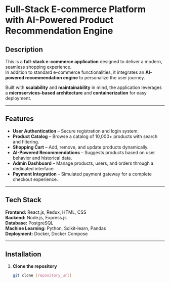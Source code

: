 # Full-Stack E-commerce Platform with AI-Powered Product Recommendation Engine

## Description
This is a **full-stack e-commerce application** designed to deliver a modern, seamless shopping experience.  
In addition to standard e-commerce functionalities, it integrates an **AI-powered recommendation engine** to personalize the user journey.  

Built with **scalability** and **maintainability** in mind, the application leverages a **microservices-based architecture** and **containerization** for easy deployment.

---

## Features
- **User Authentication** – Secure registration and login system.
- **Product Catalog** – Browse a catalog of 10,000+ products with search and filtering.
- **Shopping Cart** – Add, remove, and update products dynamically.
- **AI-Powered Recommendations** – Suggests products based on user behavior and historical data.
- **Admin Dashboard** – Manage products, users, and orders through a dedicated interface.
- **Payment Integration** – Simulated payment gateway for a complete checkout experience.

---

## Tech Stack
**Frontend:** React.js, Redux, HTML, CSS  
**Backend:** Node.js, Express.js  
**Database:** PostgreSQL  
**Machine Learning:** Python, Scikit-learn, Pandas  
**Deployment:** Docker, Docker Compose  

---

## Installation
1. **Clone the repository**
   ```bash
   git clone [repository_url]
